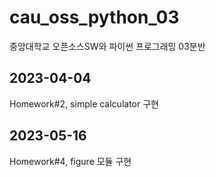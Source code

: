 # cau_oss_python_03
중앙대학교 오픈소스SW와 파이썬 프로그래밍 03분반

## 2023-04-04
Homework#2, simple calculator 구현

## 2023-05-16
Homework#4, figure 모듈 구현